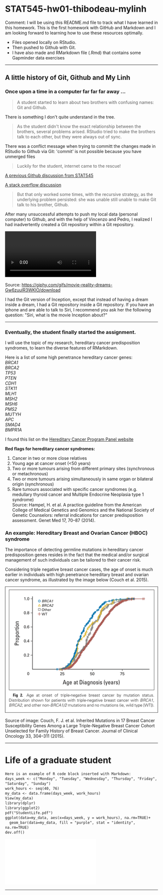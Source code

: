 # STAT545-hw01-thibodeau-mylinh

Comment: I will be using this README.md file to track what I have learned in this homework. This is the first homework with GitHub and Markdown and I am looking forward to learning how to use these resources optimally. 
* Files opened locally on RStudio.
* Then pushed to Github with Git.
* I have also made and RMarkdown file (.Rmd) that contains some Gapminder data exercises

***
## A little history of Git, Github and My Linh 
### Once upon a time in a computer far far far away ...
> A student started to learn about two brothers with confusing names: Git and Github. 

There is something I don't quite understand in the tree.

> As the student didn't know the exact relationship between the brothers, several problems arised. RStudio tried to make the brothers talk to each other, but they were always out of sync. 

There was a conflict message when trying to committ the changes made in RStudio to Github via Git:
'commit' is not possible because you have unmerged files

> Luckily for the student, internet came to the rescue! 

  [A previous Github discussion from STAT545](https://github.com/STAT545-UBC/Discussion/issues/16)
  
  [A stack overflow discussion](https://stackoverflow.com/questions/9282632/git-index-lock-file-exists-when-i-try-to-commit-but-cannot-delete-the-file)

> But that only worked some times, with the recursive strategy, as the underlying problem persisted: she was unable still unable to make Git talk to his brother, Github. 

After many unsuccessful attempts to push my local data (personal computer) to Github, and with the help of Vincenzo and Pedro, I realized I had inadvertently created a Git repository within a Git repository.

![Inception, but the Git version](giphy_Inception.mp4) 

Source: https://giphy.com/gifs/movie-reality-dreams-Gw6zuulR3WKlO/download  

I had the Git version of Inception, except that instead of having a dream inside a dream, I had a Git repository inside a Git repository. If you have an iphone and are able to talk to Siri, I recommend you ask her the following question: "Siri, what is the movie Inception about?"

***
### Eventually, the student finally started the assignment.

I will use the topic of my research, hereditary cancer predisposition syndromes, to learn the diverse features of RMarkdown.

Here is a list of some high penetrance hereditary cancer genes:   
*BRCA1*  
*BRCA2*  
*TP53*  
*PTEN*  
*CDH1*  
*STK11*  
*MLH1*  
*MSH2*  
*MSH6*  
*PMS2*  
*MUTYH*  
*APC*  
*SMAD4*  
*BMPR1A*  

I found this list on the [Hereditary Cancer Program Panel website](http://www.ccgenomics.ca/available-tests.html)

**Red flags for hereditary cancer syndromes:**  
1. Cancer in two or more close relatives  
2. Young age at cancer onset (<50 years)  
3. Two or more tumours arising from different primary sites (synchronous or metachronous)  
4. Two or more tumours arising simultaneously in same organ or bilateral origin (synchronous)  
5. Rare tumours associated with specific cancer syndromes (e.g. medullary thyroid cancer and Multiple Endocrine Neoplasia type 1 syndrome)  
Source: Hampel, H. et al. A practice guideline from the American College of Medical Genetics and Genomics and the National Society of Genetic Counselors: referral indications for cancer predisposition assessment. Genet Med 17, 70–87 (2014).

### An example: Hereditary Breast and Ovarian Cancer (HBOC) syndrome

The importance of detecting germline mutations in hereditary cancer predisposition genes resides in the fact that the medical and/or surgical management of such individuals can be tailored to their cancer risk.

Considering triple negative breast cancer cases, the age of onset is much earlier in individuals with high penetrance hereditary breast and ovarian cancer syndrome, as illustrated by the image below (Couch et al. 2015).

![Triple negative breast cancer individuals and age at cancer: younger individuals with high penetrance hereditary breast and ovarian cancer syndrome.](CouchAl_TNBC_agepresentation.png)  

Source of image: Couch, F. J. et al. Inherited Mutations in 17 Breast Cancer Susceptibility Genes Among a Large Triple-Negative Breast Cancer Cohort Unselected for Family History of Breast Cancer. Journal of Clinical Oncology 33, 304–311 (2015).

***
# Life of a graduate student
```{r}
Here is an example of R code block inserted with Markdown:
days_week <- c("Monday", "Tuesday", "Wednesday", "Thursday", "Friday", "Saturday", "Sunday")
work_hours <- seq(40, 76)
my_data <- data.frame(days_week, work_hours)
View(my_data)
library(dplyr)
library(ggplot2)
pdf("StudentLife.pdf")
ggplot(data=my_data, aes(x=days_week, y = work_hours), na.rm=TRUE)+
  geom_bar(data=my_data, fill = "purple", stat = "identity", na.rm=TRUE)
dev.off()
```
![Let's see if this work](StudentLife.pdf)

***
